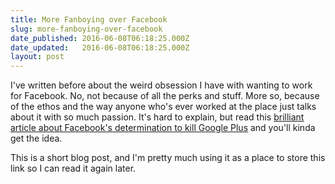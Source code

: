 ```yaml
---
title: More Fanboying over Facebook
slug: more-fanboying-over-facebook
date_published: 2016-06-08T06:18:25.000Z
date_updated:   2016-06-08T06:18:25.000Z
layout: post
---
```


I've written before about the weird obsession I have with wanting to work for Facebook. No, not because of all the perks and stuff. More so, because of the ethos and the way anyone who's ever worked at the place just talks about it with so much passion. It's hard to explain, but read this [brilliant article about Facebook's determination to kill Google Plus](http://www.vanityfair.com/news/2016/06/how-mark-zuckerberg-led-facebooks-war-to-crush-google-plus) and you'll kinda get the idea.  

This is a short blog post, and I'm pretty much using it as a place to store this link so I can read it again later. 
